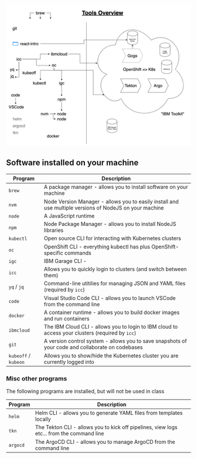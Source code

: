 ![](./img/tools-diagram.png)

## Software installed on your machine

| Program              | Description                                                                                             |
| -------------------- | ------------------------------------------------------------------------------------------------------- |
| `brew`               | A package manager - allows you to install software on your machine                                      |
| `nvm`                | Node Version Manager - allows you to easily install and use multiple versions of NodeJS on your machine |
| `node`               | A JavaScript runtime                                                                                    |
| `npm`                | Node Package Manager - allows you to install NodeJS libraries                                           |
| `kubectl`            | Open source CLI for interacting with Kubernetes clusters                                                |
| `oc`                 | OpenShift CLI - everything kubectl has plus OpenShift-specific commands                                 |
| `igc`                | IBM Garage CLI -                                                                                        |
| `icc`                | Allows you to quickly login to clusters (and switch between them)                                       |
| `yq` / `jq`          | Command-line utitilies for managing JSON and YAML files (required by `icc`)                             |
| `code`               | Visual Studio Code CLI - allows you to launch VSCode from the command line                              |
| `docker`             | A container runtime - allows you to build docker images and run containers                              |
| `ibmcloud`           | The IBM Cloud CLI - allows you to login to IBM cloud to access your clusters (required by `icc`)        |
| `git`                | A version control system - allows you to save snapshots of your code and collaborate on codebases       |
| `kubeoff` / `kubeon` | Allows you to show/hide the Kubernetes cluster you are currently logged into                            |

### Misc other programs

The following programs are installed, but will not be used in class

| Program  | Description                                                                               |
| -------- | ----------------------------------------------------------------------------------------- |
| `helm`   | Helm CLI - allows you to generate YAML files from templates locally                       |
| `tkn`    | The Tekton CLI - allows you to kick off pipelines, view logs etc... from the command line |
| `argocd` | The ArgoCD CLI - allows you to manage ArgoCD from the command line                        |
